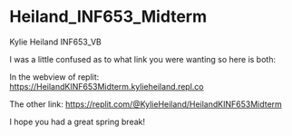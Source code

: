 # Heiland_INF653_Midterm
Kylie Heiland
INF653_VB

I was a little confused as to what link you were wanting so here is both:

In the webview of replit: https://HeilandKINF653Midterm.kylieheiland.repl.co

The other link: https://replit.com/@KylieHeiland/HeilandKINF653Midterm

I hope you had a great spring break!
